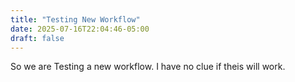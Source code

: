 ```yaml
---
title: "Testing New Workflow"
date: 2025-07-16T22:04:46-05:00
draft: false
---
```



So we are Testing a new workflow. I have no clue if theis will work.


